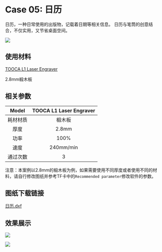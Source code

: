 ﻿---
sidebar_position: 16
sidebar_label: 日历
---


# Case 05: 日历



日历，一种日常使用的出版物，记载着日期等相关信息。
日历与笔筒的创意结合，不仅实用，又节省桌面空间。


![](https://wiki-media-ef.oss-cn-hongkong.aliyuncs.com/docs/tooca-l1-laser-engraver/images/tooca-laser-1-case-05-01.png)

## 使用材料

[TOOCA L1 Laser Engraver](https://www.elecfreaks.com/elecfreaks-tooca-laser-1.html)

2.8mm椴木板


## 相关参数

|Model|TOOCA L1 Laser Engraver|
|:-------:|:-------:|
|耗材材质|椴木板|
|厚度|2.8mm|
|功率|100%|
|速度|240mm/min|
|通过次数|3|

注意：本案例以2.8mm的椴木板为例，如果需要使用不同厚度或者使用不同的材料，请自行修改图纸并参考TF卡中的`Recommended parameter`修改软件的参数。

## 图纸下载链接


[日历.dxf](https://minhaskamal.github.io/DownGit/#/home?url=https://github.com/elecfreaks/learn-en/blob/master/tooca-laser-1/file/Cutting/calendar/calendar.dxf)

## 效果展示

![](https://wiki-media-ef.oss-cn-hongkong.aliyuncs.com/docs/tooca-l1-laser-engraver/images/tooca-laser-1-case-05-01.png)

![](https://wiki-media-ef.oss-cn-hongkong.aliyuncs.com/docs/tooca-l1-laser-engraver/images/tooca-laser-1-case-05-02.png)
